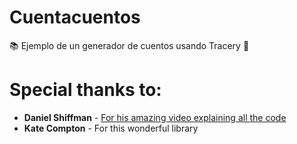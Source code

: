 # Cuentacuentos
📚 Ejemplo de un generador de cuentos usando Tracery 📖

# Special thanks to: 
  * **Daniel Shiffman** - [For his amazing video explaining all the code](https://www.youtube.com/watch?v=C3EwsSNJeOE)
  * **Kate Compton** - For this wonderful library
